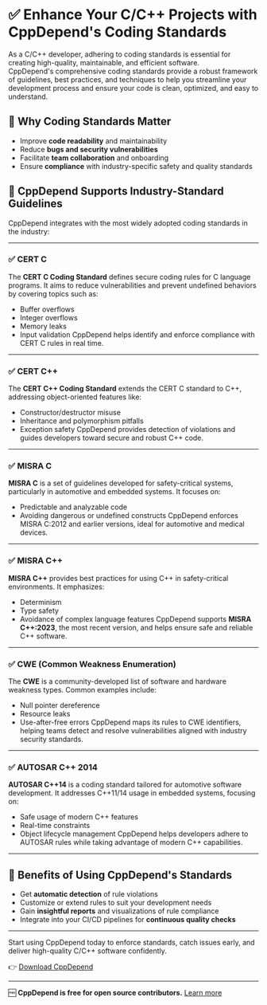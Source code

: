# ✅ Enhance Your C/C++ Projects with CppDepend's Coding Standards

As a C/C++ developer, adhering to coding standards is essential for creating high-quality, maintainable, and efficient software.  
CppDepend's comprehensive coding standards provide a robust framework of guidelines, best practices, and techniques to help you streamline your development process and ensure your code is clean, optimized, and easy to understand.

## 🔧 Why Coding Standards Matter

- Improve **code readability** and maintainability  
- Reduce **bugs and security vulnerabilities**  
- Facilitate **team collaboration** and onboarding  
- Ensure **compliance** with industry-specific safety and quality standards  

## 🚀 CppDepend Supports Industry-Standard Guidelines

CppDepend integrates with the most widely adopted coding standards in the industry:

---

### ✅ CERT C

The **CERT C Coding Standard** defines secure coding rules for C language programs. It aims to reduce vulnerabilities and prevent undefined behaviors by covering topics such as:
- Buffer overflows
- Integer overflows
- Memory leaks
- Input validation
CppDepend helps identify and enforce compliance with CERT C rules in real time.

---

### ✅ CERT C++

The **CERT C++ Coding Standard** extends the CERT C standard to C++, addressing object-oriented features like:
- Constructor/destructor misuse
- Inheritance and polymorphism pitfalls
- Exception safety
CppDepend provides detection of violations and guides developers toward secure and robust C++ code.

---

### ✅ MISRA C

**MISRA C** is a set of guidelines developed for safety-critical systems, particularly in automotive and embedded systems. It focuses on:
- Predictable and analyzable code
- Avoiding dangerous or undefined constructs
CppDepend enforces MISRA C:2012 and earlier versions, ideal for automotive and medical devices.

---

### ✅ MISRA C++

**MISRA C++** provides best practices for using C++ in safety-critical environments. It emphasizes:
- Determinism
- Type safety
- Avoidance of complex language features
CppDepend supports **MISRA C++:2023**, the most recent version, and helps ensure safe and reliable C++ software.

---

### ✅ CWE (Common Weakness Enumeration)

The **CWE** is a community-developed list of software and hardware weakness types. Common examples include:
- Null pointer dereference
- Resource leaks
- Use-after-free errors
CppDepend maps its rules to CWE identifiers, helping teams detect and resolve vulnerabilities aligned with industry security standards.

---

### ✅ AUTOSAR C++ 2014

**AUTOSAR C++14** is a coding standard tailored for automotive software development. It addresses C++11/14 usage in embedded systems, focusing on:
- Safe usage of modern C++ features
- Real-time constraints
- Object lifecycle management
CppDepend helps developers adhere to AUTOSAR rules while taking advantage of modern C++ capabilities.

---

## 📌 Benefits of Using CppDepend's Standards

- Get **automatic detection** of rule violations  
- Customize or extend rules to suit your development needs  
- Gain **insightful reports** and visualizations of rule compliance  
- Integrate into your CI/CD pipelines for **continuous quality checks**  

---

Start using CppDepend today to enforce standards, catch issues early, and deliver high-quality C/C++ software confidently.

👉 [Download CppDepend](https://www.cppdepend.com/download)

---

🆓 **CppDepend is free for open source contributors.** [Learn more](https://www.cppdepend.com/cppdepend-for-oss)

